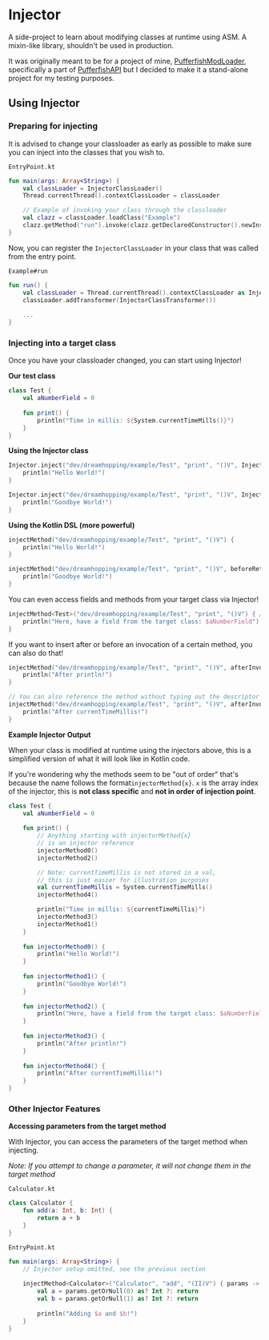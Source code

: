 # Injector

A side-project to learn about modifying classes at runtime using ASM. A mixin-like library, shouldn't be used in
production.

It was originally meant to be for a project of mine, [PufferfishModLoader](https://github.com/PufferfishModLoader),
specifically a part of [PufferfishAPI](https://github.com/PufferfishModLoader/PufferfishAPI) but I decided to make it a
stand-alone project for my testing purposes.

## Using Injector

### Preparing for injecting

It is advised to change your classloader as early as possible to make sure you can inject into the classes that you wish
to.

``EntryPoint.kt``

```kt
fun main(args: Array<String>) {
    val classLoader = InjectorClassLoader()
    Thread.currentThread().contextClassLoader = classLoader

    // Example of invoking your class through the classloader
    val clazz = classLoader.loadClass("Example")
    clazz.getMethod("run").invoke(clazz.getDeclaredConstructor().newInstance())
}
```

Now, you can register the ``InjectorClassLoader`` in your class that was called from the entry point.

``Example#run``

```kt
fun run() {
    val classLoader = Thread.currentThread().contextClassLoader as InjectorClassLoader
    classLoader.addTransformer(InjectorClassTransformer())
       
    ...
}
```

### Injecting into a target class

Once you have your classloader changed, you can start using Injector!

**Our test class**

```kt
class Test {
    val aNumberField = 0
    
    fun print() {
        println("Time in millis: ${System.currentTimeMills()}")
    }
}
```

**Using the Injector class**

```kt
Injector.inject("dev/dreamhopping/example/Test", "print", "()V", InjectPosition.BeforeAll) {
    println("Hello World!")
}

Injector.inject("dev/dreamhopping/example/Test", "print", "()V", InjectPosition.BeforeReturn) {
    println("Goodbye World!")
}
```

**Using the Kotlin DSL (more powerful)**

```kt
injectMethod("dev/dreamhopping/example/Test", "print", "()V") {
    println("Hello World!")
}

injectMethod("dev/dreamhopping/example/Test", "print", "()V", beforeReturn) {
    println("Goodbye World!")
}
```

You can even access fields and methods from your target class via Injector!

```kt
injectMethod<Test>("dev/dreamhopping/example/Test", "print", "()V") { // this: Test
    println("Here, have a field from the target class: $aNumberField")
}
```

If you want to insert after or before an invocation of a certain method, you can also do that!

```kt
injectMethod("dev/dreamhopping/example/Test", "print", "()V", afterInvoke("java/io/PrintStream", "println", "(Ljava/lang/Object;)V")) {
    println("After println!")
}

// You can also reference the method without typing out the descriptor and owner fully!
injectMethod("dev/dreamhopping/example/Test", "print", "()V", afterInvoke(System::currentTimeMillis)) {
    println("After currentTimeMillis!")
}
```

**Example Injector Output**

When your class is modified at runtime using the injectors above, this is a simplified version of what it will look like
in Kotlin code.

If you're wondering why the methods seem to be "out of order" that's because the name follows the
format``injectorMethod{x}``. ``x`` is the array index of the injector, this is **not class specific** and **not in order
of injection point**.

```kt
class Test {
    val aNumberField = 0
    
    fun print() {
        // Anything starting with injectorMethod{x} 
        // is an injector reference
        injectorMethod0()
        injectorMethod2()

        // Note: currentTimeMillis is not stored in a val, 
        // this is just easier for illustration purposes
        val currentTimeMillis = System.currentTimeMills()
        injectorMethod4()

        println("Time in millis: ${currentTimeMillis}")
        injectorMethod3()
        injectorMethod1()
    }
    
    fun injectorMethod0() {
        println("Hello World!")
    }
    
    fun injectorMethod1() {
        println("Goodbye World!")
    }
    
    fun injectorMethod2() {
        println("Here, have a field from the target class: $aNumberField")
    }
    
    fun injectorMethod3() {
        println("After println!")
    }
    
    fun injectorMethod4() {
        println("After currentTimeMillis!")
    } 
}
```

### Other Injector Features

**Accessing parameters from the target method**

With Injector, you can access the parameters of the target method when injecting.

*Note: If you attempt to change a parameter, it will not change them in the target method*

``Calculator.kt``

```kt
class Calculator {
    fun add(a: Int, b: Int) {
        return a + b
    }
}
```

``EntryPoint.kt``

```kt
fun main(args: Array<String>) {
    // Injector setup omitted, see the previous section
    
    injectMethod<Calculator>("Calculator", "add", "(II)V") { params -> // this: Test
        val a = params.getOrNull(0) as? Int ?: return
        val b = params.getOrNull(1) as? Int ?: return
        
        println("Adding $a and $b!")
    }
}
```